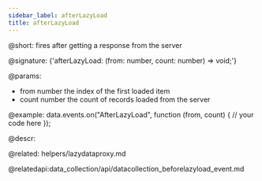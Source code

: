 ```yaml
---
sidebar_label: afterLazyLoad
title: afterLazyLoad
---          
```


@short: fires after getting a response from the server

@signature: {'afterLazyLoad: (from: number, count: number) => void;'}
	
@params:
- from		number		the index of the first loaded item 	
- count     number      the count of records loaded from the server 

@example:
data.events.on("AfterLazyLoad", function (from, count) {
    // your code here
});


@descr:

@related: helpers/lazydataproxy.md

@relatedapi:data_collection/api/datacollection_beforelazyload_event.md
